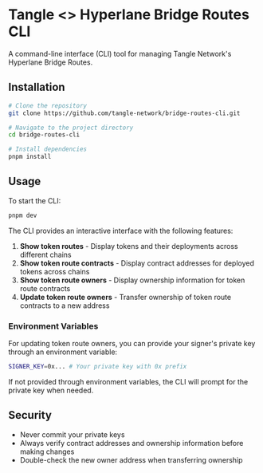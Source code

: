 # Tangle <> Hyperlane Bridge Routes CLI

A command-line interface (CLI) tool for managing Tangle Network's Hyperlane Bridge Routes.

## Installation

```bash
# Clone the repository
git clone https://github.com/tangle-network/bridge-routes-cli.git

# Navigate to the project directory
cd bridge-routes-cli

# Install dependencies
pnpm install
```

## Usage

To start the CLI:

```bash
pnpm dev
```

The CLI provides an interactive interface with the following features:

1. **Show token routes** - Display tokens and their deployments across different chains
2. **Show token route contracts** - Display contract addresses for deployed tokens across chains
3. **Show token route owners** - Display ownership information for token route contracts
4. **Update token route owners** - Transfer ownership of token route contracts to a new address

### Environment Variables

For updating token route owners, you can provide your signer's private key through an environment variable:

```bash
SIGNER_KEY=0x... # Your private key with 0x prefix
```

If not provided through environment variables, the CLI will prompt for the private key when needed.

## Security

- Never commit your private keys
- Always verify contract addresses and ownership information before making changes
- Double-check the new owner address when transferring ownership
